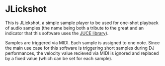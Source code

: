 # JLickshot

This is JLickshot, a simple sample player to be used for one-shot playback of audio samples (the name being both a tribute to the great and an indicator that this software uses the [JUCE library](http://www.juce.com/)).

Samples are triggered via MIDI. Each sample is assigned to one note. Since the main use case for this software is triggering short samples during DJ performances, the velocity value recieved via MIDI is ignored and replaced by a fixed value (which can be set for each sample).